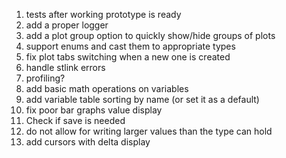 1. tests after working prototype is ready
2. add a proper logger
3. add a plot group option to quickly show/hide groups of plots
4. support enums and cast them to appropriate types
5. fix plot tabs switching when a new one is created
6. handle stlink errors
7. profiling?
8. add basic math operations on variables
9. add variable table sorting by name (or set it as a default)
10. fix poor bar graphs value display 
11. Check if save is needed
12. do not allow for writing larger values than the type can hold
13. add cursors with delta display
